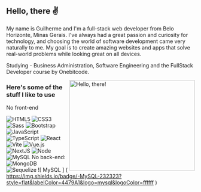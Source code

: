 ## Hello, there ✌

My name is Guilherme and I'm a full-stack web developer from Belo Horizonte, Minas Gerais. I've always had a great passion and curiosity for technology, and choosing the world of software development came very naturally to me. My goal is to create amazing websites and apps that solve real-world problems while looking great on all devices.

Studying - Business Administration, Software Engineering and the FullStack Developer course by Onebitcode.




<a href="#">
<img src="https://media1.tenor.com/images/a7bd6b94430c1e66148d580209e377c5/tenor.gif?itemid=5043108" title="hello" width="335" height="243" align="right" alt="Hello, there!">
</a>


### Here's some of the stuff I like to use


No front-end

![HTML5](https://img.shields.io/badge/-HTML5-232323?style=flat&labelColor=E34F26&logo=html5&logoColor=ffffff)
![CSS3](https://img.shields.io/badge/-CSS3-232323?style=flat&labelColor=1572B6&logo=css3&logoColor=ffffff)
![Sass](https://img.shields.io/badge/-Sass-232323?style=flat&labelColor=CC6699&logo=sass&logoColor=ffffff)
![Bootstrap](https://img.shields.io/badge/-Bootstrap-232323?style=flat&labelColor=7952B3&logo=bootstrap&logoColor=ffffff)
![JavaScript](https://img.shields.io/badge/-JavaScript-232323?style=flat&labelColor=000000&logo=javascript&logoColor=F7DF1E)
![TypeScript](https://img.shields.io/badge/-TypeScript-232323?style=flat&labelColor=000000&logo=typescript&logoColor=3178C6)
![React](https://img.shields.io/badge/-React-232323?style=flat&labelColor=61DAFB&logo=react&logoColor=000000)
![ Vite ]( https://img.shields.io/badge/-Vite-232323?style=flat&labelColor=646CFF&logo=vite&logoColor=ffe330 )
![ Vue.js ]( https://img.shields.io/badge/-Vue.js-232323?style=flat&labelColor=000000&logo=vue.js&logoColor=4FC08D )
![NextJS](https://img.shields.io/badge/-NextJS-232323?style=flat&labelColor=000000&logo=nextdotjs&logoColor=ffffff)
![Node](https://img.shields.io/badge/-Node-232323?style=flat&labelColor=000000&logo=nodedotjs&logoColor=339933)
![MySQL](https://img.shields.io/badge/-MySQL-232323?style=flat&labelColor=4479A1&logo=mysql&logoColor=ffffff)
No back-end:
![ MongoDB ]( https://img.shields.io/badge/-MongoDB-47A248?style=flat&labelColor=47A248&logo=mongodb&logoColor=ffffff )
![ Sequelize ]( https://img.shields.io/badge/-Sequelize-232323?style=flat&labelColor=000000&logo=sequelize&logoColor=52B0E7 )
![ MySQL ] ( https://img.shields.io/badge/-MySQL-232323?style=flat&labelColor=4479A1&logo=mysql&logoColor=ffffff )
